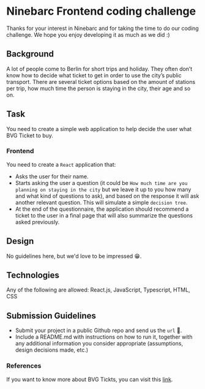 # Ninebarc Frontend coding challenge
Thanks for your interest in Ninebarc and for taking the time to do our coding challenge. We hope you enjoy developing it as much as we did :)

## Background
A lot of people come to Berlin for short trips and holiday. They often don’t know how to decide what ticket to get in order to use the city’s public transport. There are several ticket options based on the amount of stations per trip, how much time the person is staying in the city, their age and so on.

## Task
You need to create a simple web application to help decide the user what BVG Ticket to buy.

### Frontend
You need to create a `React` application that:
- Asks the user for their name.
- Starts asking the user a question (it could be `How much time are you planning on staying in the city` but we leave it up to you how many and what kind of questions to ask), and based on the response it will ask another relevant question. This will simulate a simple `decision tree`.
- At the end of the questionnaire, the application should recommend a ticket to the user in a final page that will also summarize the questions asked previously.

## Design 
No guidelines here, but we'd love to be impressed 😁.

## Technologies
Any of the following are allowed: React.js, JavaScript, Typescript, HTML, CSS

## Submission Guidelines
- Submit your project in a public Github repo and send us the `url` 🙂.
- Include a README.md with instructions on how to run it, together with any additional information you consider appropriate (assumptions, design decisions made, etc.)

### References
If you want to know more about BVG Tickts, you can visit this [link](https://www.bvg.de/en/Tickets/Other-ways-to-buy/Ticket-App).
